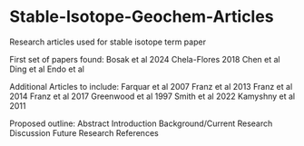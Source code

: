 # Stable-Isotope-Geochem-Articles
Research articles used for stable isotope term paper

First set of papers found: 
  Bosak et al 2024
  Chela-Flores 2018
  Chen et al 
  Ding et al
  Endo et al 

Additional Articles to include: 
  Farquar et al 2007
  Franz et al 2013
  Franz et al 2014
  Franz et al 2017
  Greenwood et al 1997
  Smith et al 2022 
  Kamyshny et al 2011

Proposed outline: 
	Abstract
	Introduction
	Background/Current Research 
	Discussion
	Future Research
	References

